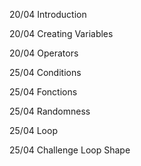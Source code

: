 20/04 Introduction 

20/04 Creating Variables

20/04 Operators

25/04 Conditions

25/04 Fonctions

25/04 Randomness

25/04 Loop

25/04 Challenge Loop Shape